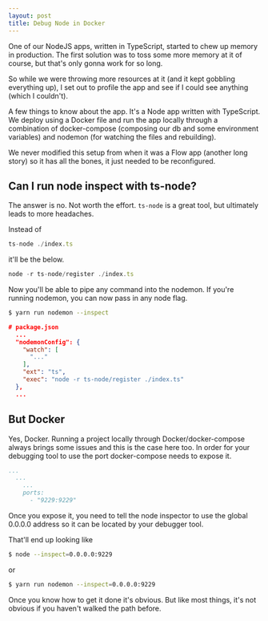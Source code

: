 ```yaml
---
layout: post
title: Debug Node in Docker
---
```


One of our NodeJS apps, written in TypeScript, started to chew up memory in production. The first solution was to toss some more memory at it of course, but that's only gonna work for so long.

So while we were throwing more resources at it (and it kept gobbling everything up), I set out to profile the app and see if I could see anything (which I couldn't).

A few things to know about the app. It's a Node app written with TypeScript. We deploy using a Docker file and run the app locally through a combination of docker-compose (composing our db and some environment variables) and nodemon (for watching the files and rebuilding).

We never modified this setup from when it was a Flow app (another long story) so it has all the bones, it just needed to be reconfigured.

## Can I run node inspect with ts-node?

The answer is no. Not worth the effort. `ts-node` is a great tool, but ultimately leads to more headaches.

Instead of

```typescript
ts-node ./index.ts
```

it'll be the below.

```typescript
node -r ts-node/register ./index.ts
```

Now you'll be able to pipe any command into the nodemon. If you're running nodemon, you can now pass in any node flag.

```bash
$ yarn run nodemon --inspect
```

```json
# package.json
  ...
  "nodemonConfig": {
    "watch": [
      "..."
    ],
    "ext": "ts",
    "exec": "node -r ts-node/register ./index.ts"
  },
  ...
```

## But Docker

Yes, Docker. Running a project locally through Docker/docker-compose always brings some issues and this is the case here too. In order for your debugging tool to use the port docker-compose needs to expose it. 

```yml
...
  ...
    ...
    ports:
      - "9229:9229"
```

Once you expose it, you need to tell the node inspector to use the global 0.0.0.0 address so it can be located by your debugger tool.

That'll end up looking like

```bash
$ node --inspect=0.0.0.0:9229
```
or 
```bash
$ yarn run nodemon --inspect=0.0.0.0:9229
```

Once you know how to get it done it's obvious. But like most things, it's not obvious if you haven't walked the path before.